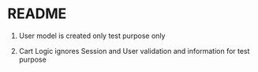 # README

1. User model is created only test purpose only

2. Cart Logic ignores Session and User validation and information for test purpose